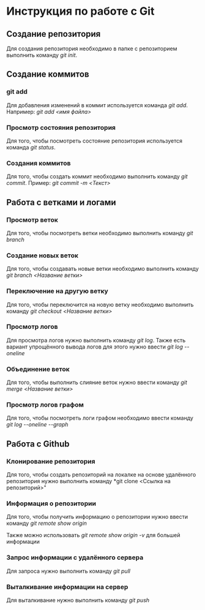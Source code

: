 # Инструкция по работе с Git

## Создание репозитория

 Для создания репозитория необходимо в папке с репозиторием выполнить команду *git init*. 
 
## Создание коммитов

### git add
Для добавления изменений в коммит используется команда *git add*. Например: *git add <имя файла>*
### Просмотр состояния репозитория 
Для того, чтобы посмотреть состояние репозитория используется команда *git status*.
### Создания коммитов
Для того, чтобы создать коммит необходимо выполнить команду *git commit*. Пример: *git commit -m <Текст>* 
## Работа с ветками и логами
### Просмотр веток
Для того, чтобы посмотреть ветки необходимо выполнить команду *git branch*
### Создание новых веток 
Для того, чтобы создавать новые ветки необходимо выполнить команду *git branch <Название ветки>*
### Переключение на другую ветку
Для того, чтобы переключится на новую ветку необходимо выполнить команду *git checkout <Название ветки>*
### Просмотр логов
Для просмотра логов нужно выполнить команду *git log*. Также есть вариант упрощённого вывода логов для этого нужно ввести *git log --oneline*
### Объединение веток 
Для того, чтобы выполнить слияние веток нужно ввести команду *git merge <Название ветки>*
### Просмотр логов графом
Для того, чтобы посмотреть логи графом необходимо ввести команду *git log --oneline --graph*
## Работа с Github
### Клонирование репозитория
Для того, чтобы создать репозиторий на локалке на основе удалённого репозитория нужно выполнить команду *git clone <Ссылка на репозиторий>"
### Информация о репозитории
Для того, чтобы получить информацию о репозитории нужно ввести команду *git remote show origin*

Также можно использовать *git remote show origin -v* для большей информации
### Запрос информации с удалённого сервера
Для запроса нужно выполнить команду *git pull*
### Выталкивание информации на сервер
Для выталкивание нужно выполнить команду *git push*